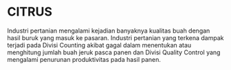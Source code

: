 # CITRUS
Industri pertanian mengalami kejadian banyaknya kualitas buah dengan hasil buruk yang masuk ke pasaran. Industri pertanian yang terkena dampak terjadi pada Divisi Counting akibat gagal dalam menentukan atau menghitung jumlah buah jeruk pasca panen dan Divisi Quality Control yang mengalami penurunan produktivitas pada hasil panen.
